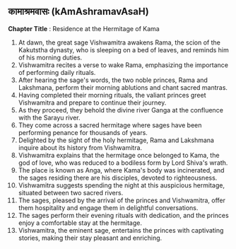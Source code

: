 ## कामाश्रमवासः (kAmAshramavAsaH)

**Chapter Title** : Residence at the Hermitage of Kama

1. At dawn, the great sage Vishwamitra awakens Rama, the scion of the Kakutstha dynasty, who is sleeping on a bed of leaves, and reminds him of his morning duties.
2. Vishwamitra recites a verse to wake Rama, emphasizing the importance of performing daily rituals.
3. After hearing the sage's words, the two noble princes, Rama and Lakshmana, perform their morning ablutions and chant sacred mantras.
4. Having completed their morning rituals, the valiant princes greet Vishwamitra and prepare to continue their journey.
5. As they proceed, they behold the divine river Ganga at the confluence with the Sarayu river.
6. They come across a sacred hermitage where sages have been performing penance for thousands of years.
7. Delighted by the sight of the holy hermitage, Rama and Lakshmana inquire about its history from Vishwamitra.
8. Vishwamitra explains that the hermitage once belonged to Kama, the god of love, who was reduced to a bodiless form by Lord Shiva's wrath.
9. The place is known as Anga, where Kama's body was incinerated, and the sages residing there are his disciples, devoted to righteousness.
10. Vishwamitra suggests spending the night at this auspicious hermitage, situated between two sacred rivers.
11. The sages, pleased by the arrival of the princes and Vishwamitra, offer them hospitality and engage them in delightful conversations.
12. The sages perform their evening rituals with dedication, and the princes enjoy a comfortable stay at the hermitage.
13. Vishwamitra, the eminent sage, entertains the princes with captivating stories, making their stay pleasant and enriching.
